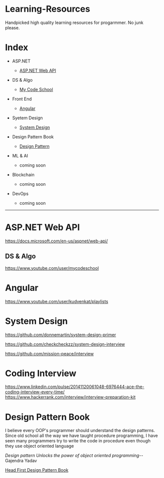 # Learning-Resources
Handpicked high quality learning resources for progarmmer. No junk please.

# Index

* ASP.NET
  * [ASP.NET Web API](#aspnet-web-api)
 
* DS & Algo
  * [My Code School](#ds--algo)
 
* Front End
  * [Angular](#DS--Algo)

* Syetem Design
  * [System Design](#system-design)
  
* Design Pattern Book
   * [Design Pattern](#design-pattern-book)
  
* ML & AI
    * coming soon

* Blockchain
    * coming soon
    
* DevOps
    * coming soon

************************************

  # ASP.NET Web API
  https://docs.microsoft.com/en-us/aspnet/web-api/
  
  ## DS & Algo
  https://www.youtube.com/user/mycodeschool
  
  
  # Angular
  
  https://www.youtube.com/user/kudvenkat/playlists
  
  # System Design
  
  https://github.com/donnemartin/system-design-primer
  
  https://github.com/checkcheckzz/system-design-interview
  
  https://github.com/mission-peace/interview
  
  # Coding Interview
  
  https://www.linkedin.com/pulse/20141120061048-6976444-ace-the-coding-interview-every-time/
  https://www.hackerrank.com/interview/interview-preparation-kit
  
  # Design Pattern Book
  I believe every OOP's programmer should understand the design patterns. Since old school  all the way we have taught  procedure      programming, I have seen many programmers try to write the code in procedure   even though they use object oriented language 

*Design pattern Unlocks the power of object oriented programming*-- Gajendra Yadav

  [Head First Design Pattern Book](https://www.flipkart.com/head-first-design-patterns-brain-friendly-guide/p/itmfc9kncfg2hfqk?pid=9789352132775&lid=LSTBOK9789352132775K6YAWM&marketplace=FLIPKART&srno=s_1_1&otracker=AS_Query_OrganicAutoSuggest_2_17&fm=SEARCH&iid=309dbe7c-b487-418f-93ee-cffceda5be46.9789352132775.SEARCH&ppt=ProductPage&ppn=ProductPage&ssid=.sw0udevdz6a(e%2B16)1549541678804&qH=9e9e2874d4c7aca1)
  
  
